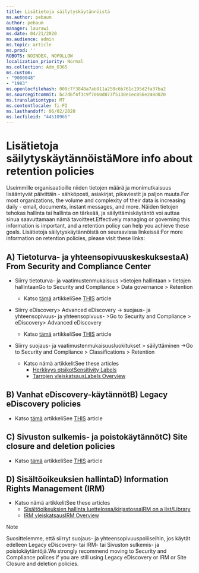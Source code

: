 ```yaml
---
title: Lisätietoja säilytyskäytännöistä
ms.author: pebaum
author: pebaum
manager: laurawi
ms.date: 04/21/2020
ms.audience: admin
ms.topic: article
ms.prod: ''
ROBOTS: NOINDEX, NOFOLLOW
localization_priority: Normal
ms.collection: Adm_O365
ms.custom:
- "9000048"
- "1983"
ms.openlocfilehash: 009c7f3848a7ab911a250c6b761c195d2fa37ba2
ms.sourcegitcommit: bc7d6f4f3c9f7060d073f5130e1ec856e248d020
ms.translationtype: MT
ms.contentlocale: fi-FI
ms.lasthandoff: 06/02/2020
ms.locfileid: "44510965"
---
```

# <a name="more-info-about-retention-policies"></a><span data-ttu-id="a5cae-102">Lisätietoja säilytyskäytännöistä</span><span class="sxs-lookup"><span data-stu-id="a5cae-102">More info about retention policies</span></span>

<span data-ttu-id="a5cae-103">Useimmille organisaatioille niiden tietojen määrä ja monimutkaisuus lisääntyvät päivittäin - sähköposti, asiakirjat, pikaviestit ja paljon muuta.</span><span class="sxs-lookup"><span data-stu-id="a5cae-103">For most organizations, the volume and complexity of their data is increasing daily - email, documents, instant messages, and more.</span></span> <span data-ttu-id="a5cae-104">Näiden tietojen tehokas hallinta tai hallinta on tärkeää, ja säilyttämiskäytäntö voi auttaa sinua saavuttamaan nämä tavoitteet.</span><span class="sxs-lookup"><span data-stu-id="a5cae-104">Effectively managing or governing this information is important, and a retention policy can help you achieve these goals.</span></span> <span data-ttu-id="a5cae-105">Lisätietoja säilytyskäytännöistä on seuraavissa linkeissä:</span><span class="sxs-lookup"><span data-stu-id="a5cae-105">For more information on retention policies, please visit these links:</span></span>

## <a name="a-from-security-and-compliance-center"></a><span data-ttu-id="a5cae-106">A) Tietoturva- ja yhteensopivuuskeskuksesta</span><span class="sxs-lookup"><span data-stu-id="a5cae-106">A) From Security and Compliance Center</span></span>

- <span data-ttu-id="a5cae-107">Siirry tietoturva- ja vaatimustenmukaisuus >tietojen hallintaan > tietojen hallintaan</span><span class="sxs-lookup"><span data-stu-id="a5cae-107">Go to Security and Compliance > Data governance > Retention</span></span>
  - <span data-ttu-id="a5cae-108">Katso [tämä](https://docs.microsoft.com/microsoft-365/compliance/retention-policies) artikkeli</span><span class="sxs-lookup"><span data-stu-id="a5cae-108">See [THIS](https://docs.microsoft.com/microsoft-365/compliance/retention-policies) article</span></span>

- <span data-ttu-id="a5cae-109">Siirry eDiscovery> Advanced eDiscovery -> suojaus- ja yhteensopivuus- ja yhteensopivuus- ></span><span class="sxs-lookup"><span data-stu-id="a5cae-109">Go to Security and Compliance > eDiscovery> Advanced eDiscovery</span></span> 
  - <span data-ttu-id="a5cae-110">Katso [tämä](https://docs.microsoft.com/microsoft-365/compliance/ediscovery-cases) artikkeli</span><span class="sxs-lookup"><span data-stu-id="a5cae-110">See [THIS](https://docs.microsoft.com/microsoft-365/compliance/ediscovery-cases) article</span></span>

- <span data-ttu-id="a5cae-111">Siirry suojaus- ja vaatimustenmukaisuusluokitukset > säilyttäminen -></span><span class="sxs-lookup"><span data-stu-id="a5cae-111">Go to Security and Compliance > Classifications > Retention</span></span>
  - <span data-ttu-id="a5cae-112">Katso nämä artikkelit</span><span class="sxs-lookup"><span data-stu-id="a5cae-112">See these articles</span></span>
    - [<span data-ttu-id="a5cae-113">Herkkyys otsikot</span><span class="sxs-lookup"><span data-stu-id="a5cae-113">Sensitivity Labels</span></span>](https://docs.microsoft.com/microsoft-365/compliance/sensitivity-labels)
    - [<span data-ttu-id="a5cae-114">Tarrojen yleiskatsaus</span><span class="sxs-lookup"><span data-stu-id="a5cae-114">Labels Overview</span></span>](https://docs.microsoft.com/microsoft-365/compliance/labels)

## <a name="b-legacy-ediscovery-policies"></a><span data-ttu-id="a5cae-115">B) Vanhat eDiscovery-käytännöt</span><span class="sxs-lookup"><span data-stu-id="a5cae-115">B) Legacy eDiscovery policies</span></span>

- <span data-ttu-id="a5cae-116">Katso [tämä](https://support.office.com/article/Set-up-an-eDiscovery-Center-in-SharePoint-Online-A18F8975-AA7F-43B4-A7D6-001D14744D8E) artikkeli</span><span class="sxs-lookup"><span data-stu-id="a5cae-116">See [THIS](https://support.office.com/article/Set-up-an-eDiscovery-Center-in-SharePoint-Online-A18F8975-AA7F-43B4-A7D6-001D14744D8E) article</span></span>

## <a name="c-site-closure-and-deletion-policies"></a><span data-ttu-id="a5cae-117">C) Sivuston sulkemis- ja poistokäytännöt</span><span class="sxs-lookup"><span data-stu-id="a5cae-117">C) Site closure and deletion policies</span></span>

- <span data-ttu-id="a5cae-118">Katso [tämä](https://support.office.com/article/Use-policies-for-site-closure-and-deletion-A8280D82-27FD-48C5-9ADF-8A5431208BA5) artikkeli</span><span class="sxs-lookup"><span data-stu-id="a5cae-118">See [THIS](https://support.office.com/article/Use-policies-for-site-closure-and-deletion-A8280D82-27FD-48C5-9ADF-8A5431208BA5) article</span></span>  

## <a name="d-information-rights-management-irm"></a><span data-ttu-id="a5cae-119">D) Sisältöoikeuksien hallinta</span><span class="sxs-lookup"><span data-stu-id="a5cae-119">D) Information Rights Management (IRM)</span></span>

- <span data-ttu-id="a5cae-120">Katso nämä artikkelit</span><span class="sxs-lookup"><span data-stu-id="a5cae-120">See these articles</span></span>
  - [<span data-ttu-id="a5cae-121">Sisältöoikeuksien hallinta luettelossa/kirjastossa</span><span class="sxs-lookup"><span data-stu-id="a5cae-121">IRM on a list/Library</span></span>](https://support.office.com/article/apply-information-rights-management-to-a-list-or-library-3bdb5c4e-94fc-4741-b02f-4e7cc3c54aa1)
  - [<span data-ttu-id="a5cae-122">IRM yleiskatsaus</span><span class="sxs-lookup"><span data-stu-id="a5cae-122">IRM Overview</span></span>](https://support.office.com/article/create-and-apply-information-management-policies-eb501fe9-2ef6-4150-945a-65a6451ee9e9)

> [!Note]
> <span data-ttu-id="a5cae-123">Suosittelemme, että siirryt suojaus- ja yhteensopivuuspoliiseihin, jos käytät edelleen Legacy eDiscovery- tai IRM- tai Sivuston sulkemis- ja poistokäytäntöjä.</span><span class="sxs-lookup"><span data-stu-id="a5cae-123">We strongly recommend moving to Security and Compliance polices if you are still using Legacy eDiscovery or IRM or Site Closure and deletion policies.</span></span>
